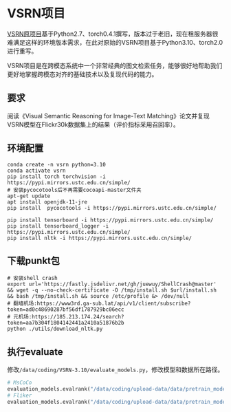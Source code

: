 # VSRN项目
[VSRN原项目](https://github.com/KunpengLi1994/VSRN/tree/master)基于Python2.7、torch0.4.1撰写，版本过于老旧，现在租服务器很难满足这样的环境版本需求，在此对原始的VSRN项目基于Python3.10、torch2.0进行重写。

VSRN项目是在跨模态系统中一个非常经典的图文检索任务，能够很好地帮助我们更好地掌握跨模态对齐的基础技术以及复现代码的能力。

## 要求

阅读《Visual Semantic Reasoning for Image-Text Matching》论文并复现VSRN模型在Flickr30k数据集上的结果（评价指标采用召回率）。


## 环境配置
```shell
conda create -n vsrn python=3.10
conda activate vsrn
pip install torch torchvision -i https://pypi.mirrors.ustc.edu.cn/simple/
# 安装pycocotools后不再需要cocoapi-master文件夹
apt-get update
apt install openjdk-11-jre
pip install  pycocotools -i https://pypi.mirrors.ustc.edu.cn/simple/

pip install tensorboard -i https://pypi.mirrors.ustc.edu.cn/simple/
pip install tensorboard_logger -i https://pypi.mirrors.ustc.edu.cn/simple/
pip install nltk -i https://pypi.mirrors.ustc.edu.cn/simple/
```
## 下载punkt包
```shell
# 安装shell crash
export url='https://fastly.jsdelivr.net/gh/juewuy/ShellCrash@master' && wget -q --no-check-certificate -O /tmp/install.sh $url/install.sh  && bash /tmp/install.sh && source /etc/profile &> /dev/null
# 翻墙机场:https://www3rd.ga-sub.lat/api/v1/client/subscribe?token=ad0c48690287bf56df1787929bc06ecc
# 元机场:https://185.213.174.24/search?token=aa7b304f1804142441a2410a51876b2b
python ./utils/download_nltk.py
```

## 执行evaluate
修改`/data/coding/VSRN-3.10/evaluate_models.py`，修改模型和数据所在路径。
```python
# MsCoCo
evaluation_models.evalrank("/data/coding/upload-data/data/pretrain_model/coco/model_coco_1.pth.tar", "/data/coding/upload-data/data/pretrain_model/coco/model_coco_2.pth.tar", data_path='/data/coding/upload-data/data/data/', split="testall", fold5=True)
# Fliker
evaluation_models.evalrank("/data/coding/upload-data/data/pretrain_model/flickr/model_fliker_1.pth.tar", "/data/coding/upload-data/data/pretrain_model/flickr/model_fliker_2.pth.tar", data_path='/data/coding/upload-data/data/data/', split="test", fold5=False)
```

